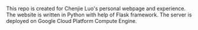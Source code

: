 This repo is created for Chenjie Luo's personal webpage and experience. The website is written in Python with help of 
Flask framework. The server is deployed on Google Cloud Platform Compute Engine. 

